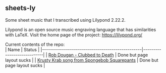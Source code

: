 ## sheets-ly

Some sheet music that I transcribed using Lilypond 2.22.2.  

Lilypond is an open source music engraving language that has similarities with LaTeX. Visit the home page of the project: https://lilypond.org/

Current contents of the repo:  
| Name                                             | Status                     |
|--------------------------------------------------|----------------------------|
| [Rob Dougan - Clubbed to Death][1]               | Done but page layout sucks |
| [Krusty Krab song from Spongebob Squarepants][2] | Done but page layout sucks |

[1]: https://github.com/deqyra/sheets-ly/blob/master/Rob%20Dougan%20-%20Clubbed%20to%20Death/piano.pdf
[2]: https://github.com/deqyra/sheets-ly/blob/master/Spongebob%20Squarepants%20-%20Krusty%20Krab%20song/recorder.pdf